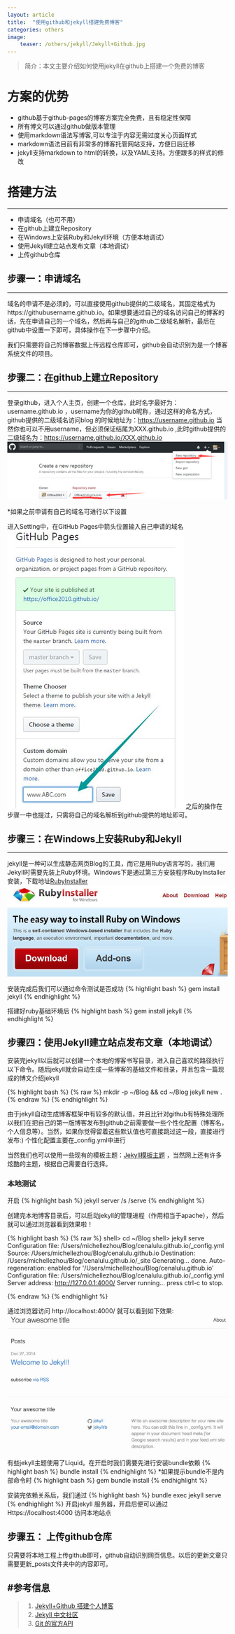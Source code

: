 ```yaml
---
layout: article
title:  "使用github和jekyll搭建免费博客"
categories: others
image:
    teaser: /others/jekyll/Jekyll+Github.jpg
---
```


>简介：本文主要介绍如何使用jekyll在github上搭建一个免费的博客


# 方案的优势
- github基于github-pages的博客方案完全免费，且有稳定性保障
- 所有博文可以通过github做版本管理
- 使用markdown语法写博客,可以专注于内容无需过度关心页面样式
- markdown语法目前有非常多的博客托管网站支持，方便日后迁移
- jekyll支持markdown to html的转换，以及YAML支持。方便跟多的样式的修改


# 搭建方法
---
>
-  申请域名（也可不用）
-  在github上建立Repository
-  在Windows上安装Ruby和Jekyll环境（方便本地调试）
-  使用Jekyll建立站点发布文章（本地调试）
-  上传github仓库

## 步骤一：申请域名
---

域名的申请不是必须的，可以直接使用github提供的二级域名，其固定格式为https://githubusername.github.io。如果想要通过自己的域名访问自己的博客的话，先在申请自己的一个域名，然后再与自己的github二级域名解析，最后在github中设置一下即可，具体操作在下一步骤中介绍。

我们只需要将自己的博客数据上传远程仓库即可，github会自动识别为是一个博客系统文件的项目。

## 步骤二：在github上建立Repository
---
登录github，进入个人主页，创建一个仓库，此时名字最好为：username.github.io ，username为你的github昵称，通过这样的命名方式，github提供的二级域名访问blog 的时候地址为：https://username.github.io
当然你也可以不用username，但必须保证结尾为XXX.github.io ,此时github提供的二级域名为：https://username.github.io/XXX.github.io
![Create Repository](/images/others/jekyll/jekyll_01.jpg)

*如果之前申请有自己的域名可进行以下设置
  
进入Setting中，在GitHub Pages中箭头位置输入自己申请的域名
![domain](/images/others/jekyll/jekyll_02.jpg)
之后的操作在步骤一中也提过，只需将自己的域名解析到github提供的地址即可。

## 步骤三：在Windows上安装Ruby和Jekyll
---

jekyll是一种可以生成静态网页Blog的工具，而它是用Ruby语言写的，我们用Jekyll时需要先装上Ruby环境。Windows下是通过第三方安装程序RubyInstaller安装，下载地址[RubyInstaller](https://rubyinstaller.org/)
![RubyInstaller](/images/others/jekyll/jekyll_03.jpg)

安装完成后我们可以通过命令测试是否成功
{% highlight bash %}
gem install jekyll
{% endhighlight %}

搭建好ruby基础环境后
{% highlight bash %}
gem install jekyll
{% endhighlight %}

## 步骤四：使用Jekyll建立站点发布文章（本地调试）

安装完jekyll以后就可以创建一个本地的博客书写目录，进入自己喜欢的路径执行以下命令。随后jekyll就会自动生成一些博客的基础文件和目录，并且包含一篇现成的博文介绍jekyll

{% highlight bash %}
{% raw %}
mkdir -p ~/Blog && cd ~/Blog
jekyll new .
{% endraw %}
{% endhighlight %}


由于jekyll自动生成博客框架中有较多的默认值，并且比针对github有特殊处理所以我们在把自己的第一版博客发布到github之前需要做一些个性化配置（博客名，个人信息等）。当然，如果你觉得留着这些默认值也可直接跳过这一段，直接进行发布:)
个性化配置主要在_config.yml中进行

当然我们也可以使用一些现有的模板主题：[Jekyll模板主题](https://jekyllthemes.io/) ，当然网上还有许多炫酷的主题，根据自己需要自行选择。

### 本地测试
开启
{% highlight bash %}
jekyll server /s /serve
{% endhighlight %}


创建完本地博客目录后，可以启动jekyll的管理进程（作用相当于apache），然后就可以通过浏览器看到效果啦！

{% highlight bash %}
{% raw %}
shell> cd ~/Blog
shell> jekyll serve
Configuration file: /Users/michellezhou/Blog/cenalulu.github.io/_config.yml
Source: /Users/michellezhou/Blog/cenalulu.github.io
Destination: /Users/michellezhou/Blog/cenalulu.github.io/_site
Generating...
done.
Auto-regeneration: enabled for '/Users/michellezhou/Blog/cenalulu.github.io'
Configuration file: /Users/michellezhou/Blog/cenalulu.github.io/_config.yml
Server address: http://127.0.0.1:4000/
Server running... press ctrl-c to stop.

{% endraw %}
{% endhighlight %}


通过浏览器访问 http://localhost:4000/ 就可以看到如下效果:
![pic](/images/others/jekyll/jekyll_04.jpg)

有些jekyll主题使用了Liquid。在开启时我们需要先进行安装bundle依赖
{% highlight bash %}
bundle install
{% endhighlight %}
*如果提示bundle不是内部命令时
{% highlight bash %}
gem bundle install
{% endhighlight %}

安装完依赖关系后，我们通过
{% highlight bash %}
bundle exec jekyll serve
{% endhighlight %}
开启jekyll 服务器，开启后便可以通过 Https://localhost:4000 访问本地站点
## 步骤五： 上传github仓库
只需要将本地工程上传github即可，github自动识别网页信息。以后的更新文章只需要更新_posts文件夹中的内容即可。

#参考信息
---
> 1. [Jekyll+Github 搭建个人博客](https://www.jianshu.com/p/43dca792e3cd) 
> 2. [Jekyll 中文社区](http://jekyllcn.com/docs/home/)
> 3. [Git 的官方API](https://git-scm.com/docs)







